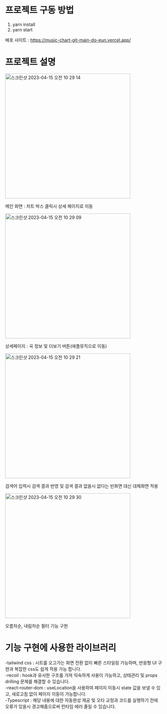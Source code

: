 # 프로젝트 구동 방법 

1. yarn install
2. yarn start

배포 사이트 : https://music-chart-git-main-do-eun.vercel.app/

# 프로젝트 설명
<img width="400" alt="스크린샷 2023-04-15 오전 10 29 14" src="https://user-images.githubusercontent.com/112849712/232176971-146ec801-6df3-44b3-8257-409f612b6bdb.png">
<p>메인 화면 : 차트 박스 클릭시 상세 페이지로 이동 </p>
<img width="400" alt="스크린샷 2023-04-15 오전 10 29 09" src="https://user-images.githubusercontent.com/112849712/232176998-5902dd8b-9286-4588-adc4-feea64cdaa06.png">
<p>상세페이지 : 곡 정보 및 더보기 버튼(애플뮤직으로 이동)</p>
<img width="400" alt="스크린샷 2023-04-15 오전 10 29 21" src="https://user-images.githubusercontent.com/112849712/232176931-aa134e60-5e96-4909-8c3a-cff3fde22199.png">
<p>검색어 입력시 검색 결과 반영 및 검색 결과 없을시 없다는 빈화면 대신 대체화면 적용</p>
<img width="400" alt="스크린샷 2023-04-15 오전 10 29 30" src="https://user-images.githubusercontent.com/112849712/232177063-2dc1a483-7c49-4c85-9e92-c4a74932792e.png">
<p>오름차순, 내림차순 필터 기능 구현</p>




# 기능 구현에 사용한 라이브러리
-tailwind css : 시트를 오고가는 화면 전환 없이 빠른 스타일링 가능하며, 반응형 UI 구현과 복잡한 css도 쉽게 적용 가능 합니다. </br>
-recoil : hook과 유사한 구조를 가져 익숙하게 사용이 가능하고, 상태관리 및 props drilling 문제를 해결할 수 있습니다.  </br>
-react-router-dom : useLocation을 사용하여 페이지 이동시 state 값을 보낼 수 있고, 새로고침 없이 페이지 이동이 가능합니다.  </br>
-Typescript : 해당 내용에 대한 자동완성 제공 및 오타 교정과 코드를 실행하기 전에 오류가 있을시 경고해줌으로써 런타임 에러 줄일 수 있습니다.   </br>
 

